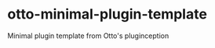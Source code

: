 otto-minimal-plugin-template
============================

Minimal plugin template from Otto's pluginception